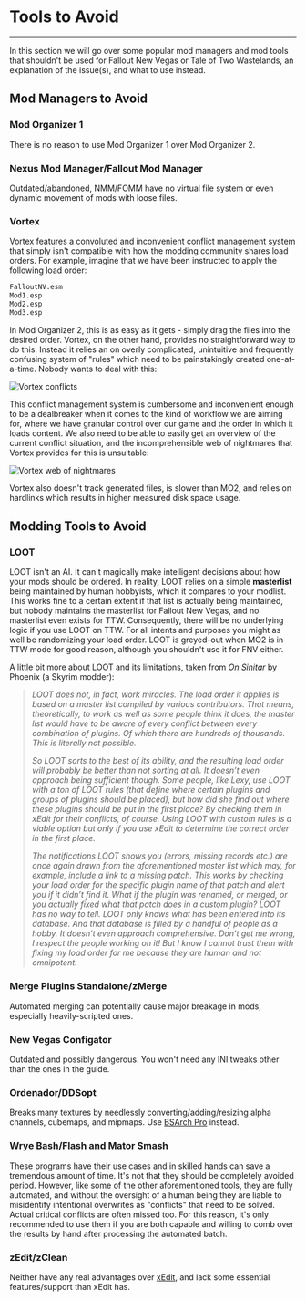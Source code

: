﻿# Tools to Avoid
---
In this section we will go over some popular mod managers and mod tools that shouldn't be used for Fallout New Vegas or Tale of Two Wastelands, an explanation of the issue(s), and what to use instead.
## Mod Managers to Avoid
### Mod Organizer 1
There is no reason to use Mod Organizer 1 over Mod Organizer 2.
### Nexus Mod Manager/Fallout Mod Manager
Outdated/abandoned, NMM/FOMM have no virtual file system or even dynamic movement of mods with loose files.
### Vortex
Vortex features a convoluted and inconvenient conflict management system that simply isn't compatible
with how the modding community shares load orders. For example, imagine that we have been instructed 
to apply the following load order:

```txt showLineNumbers
FalloutNV.esm
Mod1.esp
Mod2.esp
Mod3.esp
```

In Mod Organizer 2, this is as easy as it gets - simply drag the files into the desired order.
Vortex, on the other hand, provides no  straightforward way to do this. Instead it relies an on overly
complicated, unintuitive and frequently confusing system of "rules" which need to be painstakingly 
created one-at-a-time. Nobody wants to deal with this:

![Vortex conflicts](https://media.discordapp.net/attachments/766115316333150290/1091117196534616284/image.png)

This conflict management system is cumbersome and inconvenient enough to be a dealbreaker when it comes 
to the kind of workflow we are aiming for, where we have granular control over our game and the order in
which it loads content. We also need to be able to easily get an overview of the current conflict situation,
and the incomprehensible web of nightmares that Vortex provides for this is unsuitable:

![Vortex web of nightmares](https://cdn.discordapp.com/attachments/267355049666019329/1084050657574658068/unknown.jpg)

Vortex also doesn't track generated files, is slower than MO2, and relies on hardlinks which results in higher
measured disk space usage.
## Modding Tools to Avoid
### LOOT
LOOT isn't an AI. It can't magically make intelligent decisions about how your mods should be ordered. In reality,
LOOT relies on a simple **masterlist** being maintained by human hobbyists, which it compares to your modlist. 
This works fine to a certain extent if that list is actually being maintained, but nobody maintains the masterlist 
for Fallout New Vegas, and no masterlist even exists for TTW. Consequently, there will be no underlying logic if you
use LOOT on TTW. For all intents and purposes you might as well be randomizing your load order. LOOT is greyed-out when
MO2 is in TTW mode for good reason, although you shouldn't use it for FNV either.

A little bit more about LOOT and its limitations, taken from *[On Sinitar](https://docs.google.com/document/d/1F1-6lF8dI4i2Zz8iT-bv_Ci1VO9MSU4MiSUrT5JqgHA/edit#)* by Phoenix (a Skyrim modder):

> *LOOT does not, in fact, work miracles. The load order it applies is based on a master list compiled by various contributors. 
> That means, theoretically, to work as well as some people think it does, the master list would have to be aware of every conflict 
> between every combination of plugins. Of which there are hundreds of thousands. This is literally not possible.*
>
> *So LOOT sorts to the best of its ability, and the resulting load order will probably be better than not sorting at all. 
> It doesn’t even approach being sufficient though. Some people, like Lexy, use LOOT with a ton of LOOT rules (that define where 
> certain plugins and groups of plugins should be placed), but how did she find out where these plugins should be put in the first
> place? By checking them in xEdit for their conflicts, of course. Using LOOT with custom rules is a viable option but only if you
> use xEdit to determine the correct order in the first place.*
>
> *The notifications LOOT shows you (errors, missing records etc.) are once again drawn from the aforementioned master list which may,
> for example, include a link to a missing patch. This works by checking your load order for the specific plugin name of that patch 
> and alert you if it didn’t find it. What if the plugin was renamed, or merged, or you actually fixed what that patch does in a custom 
> plugin? LOOT has no way to tell. LOOT only knows what has been entered into its database. And that database is filled by a handful of 
> people as a hobby. It doesn’t even approach comprehensive. Don’t get me wrong, I respect the people working on it! But I know I cannot
> trust them with fixing my load order for me because they are human and not omnipotent.*

### Merge Plugins Standalone/zMerge
Automated merging can potentially cause major breakage in mods, especially heavily-scripted ones.
### New Vegas Configator
Outdated and possibly dangerous. You won't need any INI tweaks other than the ones in the guide.
### Ordenador/DDSopt
Breaks many textures by needlessly converting/adding/resizing alpha channels, cubemaps, and mipmaps. Use [BSArch Pro](https://www.nexusmods.com/fallout4/mods/63243) instead.
### Wrye Bash/Flash and Mator Smash
These programs have their use cases and in skilled hands can save a tremendous amount of time. It's not that they should be completely avoided period. However, like some of the other aforementioned tools, they are fully automated, and without the oversight of a human being they are liable to misidentify intentional overwrites as "conflicts" that need to be solved. Actual critical conflicts are often missed too. For this reason, it's only recommended to use them if you are both capable and willing to comb over the results by hand after processing the automated batch.
### zEdit/zClean
Neither have any real advantages over [xEdit](https://www.nexusmods.com/newvegas/mods/34703), and lack some essential features/support than xEdit has.